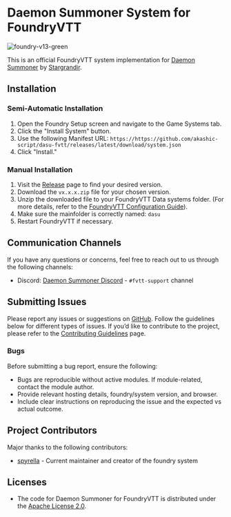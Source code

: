 # Daemon Summoner System for FoundryVTT

![foundry-v13-green](https://img.shields.io/badge/foundry-v13-green)

This is an official FoundryVTT system implementation for [Daemon Summoner](https://daemonsummoner.com/) by [Stargrandir](https://github.com/Stargrandir).

## Installation

### Semi-Automatic Installation

1. Open the Foundry Setup screen and navigate to the Game Systems tab.
2. Click the "Install System" button.
3. Use the following Manifest URL: `https://https://github.com/akashic-script/dasu-fvtt/releases/latest/download/system.json`
4. Click "Install."

### Manual Installation

1. Visit the [Release](https://github.com/akashic-script/dasu-fvtt/releases '‌') page to find your desired version.
2. Download the `vx.x.x.zip` file for your chosen version.
3. Unzip the downloaded file to your FoundryVTT Data systems folder. (For more details, refer to the [FoundryVTT Configuration Guide](https://foundryvtt.com/article/configuration/#where-user-data '‌')).
4. Make sure the mainfolder is correctly named: `dasu`
5. Restart FoundryVTT if necessary.

## Communication Channels

If you have any questions or concerns, feel free to reach out to us through the following channels:

- Discord: [Daemon Summoner Discord](https://discord.gg/) - `#fvtt-support` channel

## Submitting Issues

Please report any issues or suggestions on [GitHub](https://github.com/akashic-script/dasu-fvtt/issues). Follow the guidelines below for different types of issues. If you’d like to contribute to the project, please refer to the [Contributing Guidelines](https://github.com/akashic-script/dasu-fvtt/blob/main/CONTRIBUTING.md) page.

### Bugs

Before submitting a bug report, ensure the following:

- Bugs are reproducible without active modules. If module-related, contact the module author.
- Provide relevant hosting details, foundry/system version, and browser.
- Include clear instructions on reproducing the issue and the expected vs actual outcome.

## Project Contributors

Major thanks to the following contributors:

- [spyrella](https://github.com/spyrella) - Current maintainer and creator of the foundry system

## Licenses

- The code for Daemon Summoner for FoundryVTT is distributed under the [Apache License 2.0](https://raw.githubusercontent.com/akashic-script/dasu-fvtt/refs/heads/main/LICENSE).
